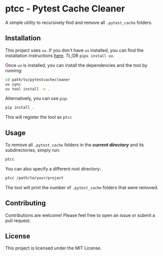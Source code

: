 # ptcc - Pytest Cache Cleaner

A simple utility to recursively find and remove all `.pytest_cache` folders.

## Installation

This project uses `uv`. If you don't have `uv` installed, you can find the installation instructions [here](https://github.com/astral-sh/uv#installation). TL;DR `pipx install uv`.

Once `uv` is installed, you can install the dependencies and the tool by running:

```bash
cd path/to/pytestcachecleaner
uv sync
uv tool install -e .
```

Alternatively, you can use `pip`:

```bash
pip install .
```

This will register the tool as `ptcc`

## Usage

To remove all `.pytest_cache` folders in the _**current directory**_ and its subdirectories, simply run:

```bash
ptcc
```

You can also specify a different root directory:

```bash
ptcc /path/to/your/project
```

The tool will print the number of `.pytest_cache` folders that were removed.

## Contributing

Contributions are welcome! Please feel free to open an issue or submit a pull request.

## License

This project is licensed under the MIT License.
